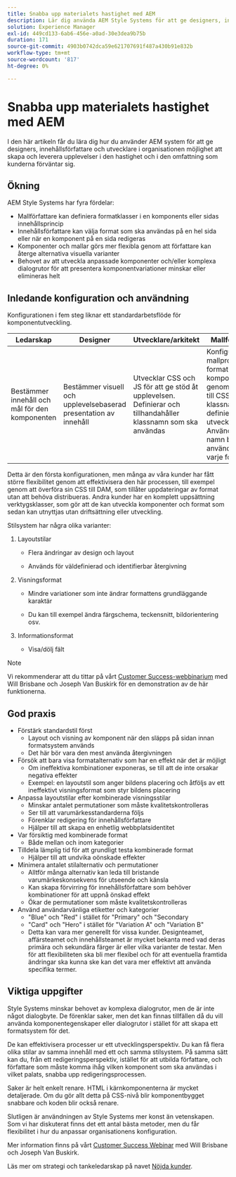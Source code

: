 ```yaml
---
title: Snabba upp materialets hastighet med AEM
description: Lär dig använda AEM Style Systems för att ge designers, innehållsförfattare och utvecklare i organisationen möjlighet att skapa och leverera upplevelser i den hastighet och i den omfattning som kunderna förväntar sig.
solution: Experience Manager
exl-id: 449cd133-6ab6-456e-a0ad-30e3dea9b75b
duration: 171
source-git-commit: 4903b0742dca59e621707691f487a430b91e832b
workflow-type: tm+mt
source-wordcount: '817'
ht-degree: 0%

---
```


# Snabba upp materialets hastighet med AEM

I den här artikeln får du lära dig hur du använder AEM system för att ge designers, innehållsförfattare och utvecklare i organisationen möjlighet att skapa och leverera upplevelser i den hastighet och i den omfattning som kunderna förväntar sig.

## Ökning

AEM Style Systems har fyra fördelar:

* Mallförfattare kan definiera formatklasser i en komponents eller sidas innehållsprincip
* Innehållsförfattare kan välja format som ska användas på en hel sida eller när en komponent på en sida redigeras
* Komponenter och mallar görs mer flexibla genom att författare kan återge alternativa visuella varianter
* Behovet av att utveckla anpassade komponenter och/eller komplexa dialogrutor för att presentera komponentvariationer minskar eller elimineras helt

## Inledande konfiguration och användning

Konfigurationen i fem steg liknar ett standardarbetsflöde för komponentutveckling.

| **Ledarskap** | **Designer** | **Utvecklare/arkitekt** | **Mallförfattare** | **Innehållsförfattare** |
| --- | --- | --- | --- | --- |
| Bestämmer innehåll och mål för den komponenten | Bestämmer visuell och upplevelsebaserad presentation av innehåll | Utvecklar CSS och JS för att ge stöd åt upplevelsen. Definierar och tillhandahåller klassnamn som ska användas | Konfigurerar mallprofiler för formaterade komponenter genom att lägga till CSS-klassnamn som definieras av utvecklare. Användarvänliga namn bör användas för varje format. | När du redigerar sidor används format för att få önskat utseende och känsla |

Detta är den första konfigurationen, men många av våra kunder har fått större flexibilitet genom att effektivisera den här processen, till exempel genom att överföra sin CSS till DAM, som tillåter uppdateringar av format utan att behöva distribueras. Andra kunder har en komplett uppsättning verktygsklasser, som gör att de kan utveckla komponenter och format som sedan kan utnyttjas utan driftsättning eller utveckling.

Stilsystem har några olika varianter:

1. Layoutstilar

   * Flera ändringar av design och layout

   * Används för väldefinierad och identifierbar återgivning

1. Visningsformat
   * Mindre variationer som inte ändrar formattens grundläggande karaktär

   * Du kan till exempel ändra färgschema, teckensnitt, bildorientering osv.

1. Informationsformat

   * Visa/dölj fält

>[!NOTE]
>
>Vi rekommenderar att du tittar på vårt [Customer Success-webbinarium](https://adobecustomersuccess.adobeconnect.com/pob610c9mffjmp4/) med Will Brisbane och Joseph Van Buskirk för en demonstration av de här funktionerna.

## God praxis

* Förstärk standardstil först
   * Layout och visning av komponent när den släpps på sidan innan formatsystem används
   * Det här bör vara den mest använda återgivningen
* Försök att bara visa formatalternativ som har en effekt när det är möjligt
   * Om ineffektiva kombinationer exponeras, se till att de inte orsakar negativa effekter
   * Exempel: en layoutstil som anger bildens placering och åtföljs av ett ineffektivt visningsformat som styr bildens placering
* Anpassa layoutstilar efter kombinerade visningsstilar
   * Minskar antalet permutationer som måste kvalitetskontrolleras
   * Ser till att varumärkesstandarderna följs
   * Förenklar redigering för innehållsförfattare
   * Hjälper till att skapa en enhetlig webbplatsidentitet
* Var försiktig med kombinerade format
   * Både mellan och inom kategorier
* Tilldela lämplig tid för att grundligt testa kombinerade format
   * Hjälper till att undvika oönskade effekter
* Minimera antalet stilalternativ och permutationer
   * Alltför många alternativ kan leda till bristande varumärkeskonsekvens för utseende och känsla
   * Kan skapa förvirring för innehållsförfattare som behöver kombinationer för att uppnå önskad effekt
   * Ökar de permutationer som måste kvalitetskontrolleras
* Använd användarvänliga etiketter och kategorier
   * &quot;Blue&quot; och &quot;Red&quot; i stället för &quot;Primary&quot; och &quot;Secondary
   * &quot;Card&quot; och &quot;Hero&quot; i stället för &quot;Variation A&quot; och &quot;Variation B&quot;
   * Detta kan vara mer generellt för vissa kunder. Designteamet, affärsteamet och innehållsteamet är mycket bekanta med vad deras primära och sekundära färger är eller vilka varianter de testar. Men för att flexibiliteten ska bli mer flexibel och för att eventuella framtida ändringar ska kunna ske kan det vara mer effektivt att använda specifika termer.

## Viktiga uppgifter

Style Systems minskar behovet av komplexa dialogrutor, men de är inte något dialogbyte. De förenklar saker, men det kan finnas tillfällen då du vill använda komponentegenskaper eller dialogrutor i stället för att skapa ett formatsystem för det.

De kan effektivisera processer ur ett utvecklingsperspektiv. Du kan få flera olika stilar av samma innehåll med ett och samma stilsystem. På samma sätt kan du, från ett redigeringsperspektiv, istället för att utbilda författare, och författare som måste komma ihåg vilken komponent som ska användas i vilket palats, snabba upp redigeringsprocessen.

Saker är helt enkelt renare. HTML i kärnkomponenterna är mycket detaljerade. Om du gör allt detta på CSS-nivå blir komponentbygget snabbare och koden blir också renare.

Slutligen är användningen av Style Systems mer konst än vetenskapen. Som vi har diskuterat finns det ett antal bästa metoder, men du får flexibilitet i hur du anpassar organisationens konfiguration.

Mer information finns på vårt [Customer Success Webinar](https://adobecustomersuccess.adobeconnect.com/pob610c9mffjmp4/) med Will Brisbane och Joseph Van Buskirk.

Läs mer om strategi och tankeledarskap på navet [Nöjda kunder](https://experienceleague.adobe.com/docs/customer-success/customer-success/overview.html?lang=sv-SE).
